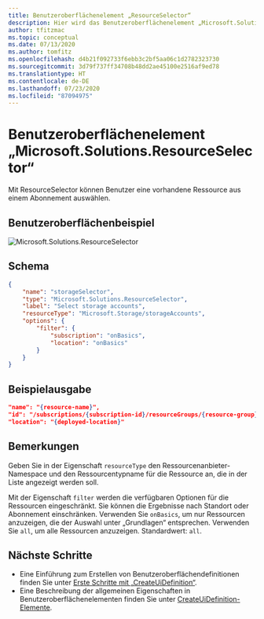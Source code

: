 ```yaml
---
title: Benutzeroberflächenelement „ResourceSelector“
description: Hier wird das Benutzeroberflächenelement „Microsoft.Solutions.ResourceSelector“ für das Azure-Portal beschrieben. Mit diesem Element wird eine Liste der vorhandenen Ressourcen abgerufen.
author: tfitzmac
ms.topic: conceptual
ms.date: 07/13/2020
ms.author: tomfitz
ms.openlocfilehash: d4b21f092733f6ebb3c2bf5aa06c1d2782323730
ms.sourcegitcommit: 3d79f737ff34708b48dd2ae45100e2516af9ed78
ms.translationtype: HT
ms.contentlocale: de-DE
ms.lasthandoff: 07/23/2020
ms.locfileid: "87094975"
---
```

# <a name="microsoftsolutionsresourceselector-ui-element"></a>Benutzeroberflächenelement „Microsoft.Solutions.ResourceSelector“

Mit ResourceSelector können Benutzer eine vorhandene Ressource aus einem Abonnement auswählen.

## <a name="ui-sample"></a>Benutzeroberflächenbeispiel

![Microsoft.Solutions.ResourceSelector](./media/managed-application-elements/microsoft-solutions-resourceselector.png)

## <a name="schema"></a>Schema

```json
{
    "name": "storageSelector",
    "type": "Microsoft.Solutions.ResourceSelector",
    "label": "Select storage accounts",
    "resourceType": "Microsoft.Storage/storageAccounts",
    "options": {
        "filter": {
            "subscription": "onBasics",
            "location": "onBasics"
        }
    }
}
```

## <a name="sample-output"></a>Beispielausgabe

```json
"name": "{resource-name}",
"id": "/subscriptions/{subscription-id}/resourceGroups/{resource-group}/providers/{resource-provider-namespace}/{resource-type}/{resource-name}",
"location": "{deployed-location}"
```

## <a name="remarks"></a>Bemerkungen

Geben Sie in der Eigenschaft `resourceType` den Ressourcenanbieter-Namespace und den Ressourcentypname für die Ressource an, die in der Liste angezeigt werden soll.

Mit der Eigenschaft `filter` werden die verfügbaren Optionen für die Ressourcen eingeschränkt. Sie können die Ergebnisse nach Standort oder Abonnement einschränken. Verwenden Sie `onBasics`, um nur Ressourcen anzuzeigen, die der Auswahl unter „Grundlagen“ entsprechen. Verwenden Sie `all`, um alle Ressourcen anzuzeigen. Standardwert: `all`.

## <a name="next-steps"></a>Nächste Schritte

* Eine Einführung zum Erstellen von Benutzeroberflächendefinitionen finden Sie unter [Erste Schritte mit „CreateUiDefinition“](create-uidefinition-overview.md).
* Eine Beschreibung der allgemeinen Eigenschaften in Benutzeroberflächenelementen finden Sie unter [CreateUiDefinition-Elemente](create-uidefinition-elements.md).
